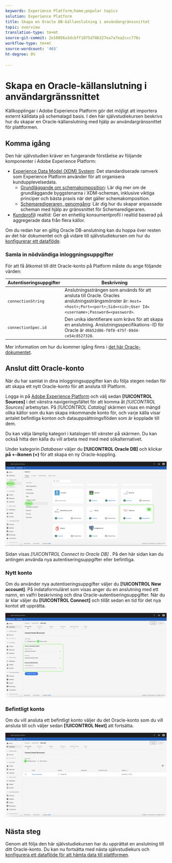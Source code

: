 ```yaml
---
keywords: Experience Platform;home;popular topics
solution: Experience Platform
title: Skapa en Oracle DB-källanslutning i användargränssnittet
topic: overview
translation-type: tm+mt
source-git-commit: 2e10056a3dcbff1075d786327ea7a7ea2ccc776c
workflow-type: tm+mt
source-wordcount: '463'
ht-degree: 0%

---
```



# Skapa en Oracle-källanslutning i användargränssnittet

Källkopplingar i Adobe Experience Platform gör det möjligt att importera externt källdata på schemalagd basis. I den här självstudiekursen beskrivs hur du skapar en Oracle-källanslutning med hjälp av användargränssnittet för plattformen.

## Komma igång

Den här självstudien kräver en fungerande förståelse av följande komponenter i Adobe Experience Platform:

* [Experience Data Model (XDM) System](../../../../../xdm/home.md): Det standardiserade ramverk som Experience Platform använder för att organisera kundupplevelsedata.
   * [Grundläggande om schemakomposition](../../../../../xdm/schema/composition.md): Lär dig mer om de grundläggande byggstenarna i XDM-scheman, inklusive viktiga principer och bästa praxis när det gäller schemakomposition.
   * [Schemaredigeraren, genomgång](../../../../../xdm/tutorials/create-schema-ui.md): Lär dig hur du skapar anpassade scheman med hjälp av gränssnittet för Schemaredigeraren.
* [Kundprofil](../../../../../profile/home.md)i realtid: Ger en enhetlig konsumentprofil i realtid baserad på aggregerade data från flera källor.

Om du redan har en giltig Oracle DB-anslutning kan du hoppa över resten av det här dokumentet och gå vidare till självstudiekursen om hur du [konfigurerar ett dataflöde](../../dataflow/databases.md).

### Samla in nödvändiga inloggningsuppgifter

För att få åtkomst till ditt Oracle-konto på Platform måste du ange följande värden:

| Autentiseringsuppgifter | Beskrivning |
| ---------- | ----------- |
| `connectionString` | Anslutningssträngen som används för att ansluta till Oracle. Oracles anslutningssträngsmönster är: `Host=<host>;Port=<port>;Sid=<sid>;User Id=<username>;Password=<password>`. |
| `connectionSpec.id` | Den unika identifierare som krävs för att skapa en anslutning. Anslutningsspecifikations-ID för Oracle är `d6b52d86-f0f8-475f-89d4-ce54c8527328`. |

Mer information om hur du kommer igång finns i [det här Oracle-dokumentet](https://docs.oracle.com/database/121/ODPNT/featConnecting.htm#ODPNT199).

## Anslut ditt Oracle-konto

När du har samlat in dina inloggningsuppgifter kan du följa stegen nedan för att skapa ett nytt Oracle-konto för att ansluta till Platform.

Logga in på [Adobe Experience Platform](https://platform.adobe.com) och välj sedan **[!UICONTROL Sources]** i det vänstra navigeringsfältet för att komma åt *[!UICONTROL Sources]* arbetsytan. På *[!UICONTROL Catalog]* skärmen visas en mängd olika källor som du kan skapa inkommande konto för, och varje källa visar antalet befintliga konton och datauppsättningsflöden som är kopplade till dem.

Du kan välja lämplig kategori i katalogen till vänster på skärmen. Du kan också hitta den källa du vill arbeta med med med sökalternativet.

Under kategorin *Databaser* väljer du **[!UICONTROL Oracle DB]** och klickar **på +-ikonen (+)** för att skapa en ny Oracle-koppling.

![katalog](../../../../images/tutorials/create/oracle/catalog.png)

Sidan visas *[!UICONTROL Connect to Oracle DB]* . På den här sidan kan du antingen använda nya autentiseringsuppgifter eller befintliga.

### Nytt konto

Om du använder nya autentiseringsuppgifter väljer du **[!UICONTROL New account]**. På indataformuläret som visas anger du en anslutning med ett namn, en valfri beskrivning och dina Oracle-autentiseringsuppgifter. När du är klar väljer du **[!UICONTROL Connect]** och tillåt sedan en tid för det nya kontot att upprätta.

![koppla](../../../../images/tutorials/create/oracle/new.png)

### Befintligt konto

Om du vill ansluta ett befintligt konto väljer du det Oracle-konto som du vill ansluta till och väljer sedan **[!UICONTROL Next]** att fortsätta.

![befintlig](../../../../images/tutorials/create/oracle/existing.png)

## Nästa steg

Genom att följa den här självstudiekursen har du upprättat en anslutning till ditt Oracle-konto. Du kan nu fortsätta med nästa självstudiekurs och [konfigurera ett dataflöde för att hämta data till plattformen](../../dataflow/databases.md).